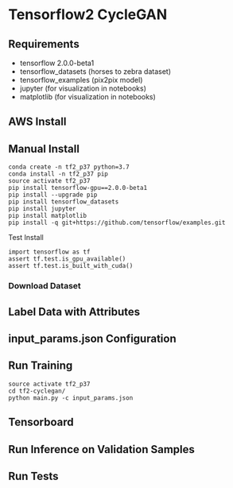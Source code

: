 # Tensorflow2 CycleGAN


## Requirements
* tensorflow 2.0.0-beta1
* tensorflow_datasets (horses to zebra dataset)
* tensorflow_examples (pix2pix model)
* jupyter (for visualization in notebooks)
* matplotlib (for visualization in notebooks)


## AWS Install


## Manual Install
```
conda create -n tf2_p37 python=3.7
conda install -n tf2_p37 pip
source activate tf2_p37
pip install tensorflow-gpu==2.0.0-beta1
pip install --upgrade pip
pip install tensorflow_datasets
pip install jupyter
pip install matplotlib
pip install -q git+https://github.com/tensorflow/examples.git
```

Test Install
```
import tensorflow as tf
assert tf.test.is_gpu_available()
assert tf.test.is_built_with_cuda()
```

### Download Dataset


## Label Data with Attributes

## input_params.json Configuration


## Run Training
```
source activate tf2_p37
cd tf2-cyclegan/
python main.py -c input_params.json
```

## Tensorboard


## Run Inference on Validation Samples


## Run Tests

